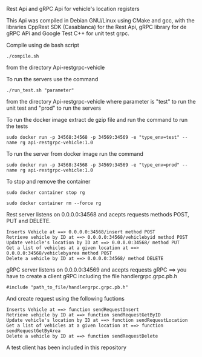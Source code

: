 Rest Api and gRPC Api for vehicle's location registers

This Api was compiled in Debian GNU/Linux using CMake and gcc, with the libraries CppRest SDK (Casablanca) for the Rest Api, gRPC library for de gRPC APi and Google Test C++ for unit test grpc.

Compile using de bash script

	./compile.sh 

from the directory Api-restgrpc-vehicle

To run the servers use the command

	./run_test.sh "parameter"

from the directory Api-restgrpc-vehicle where parameter is "test" to run the unit test and "prod" to run the servers

To run the docker image extract de gzip file and run the command to run the tests

	sudo docker run -p 34568:34568 -p 34569:34569 -e "type_env=test" --name rg api-restgrpc-vehicle:1.0

To run the server from docker image run the command

	sudo docker run -p 34568:34568 -p 34569:34569 -e "type_env=prod" --name rg api-restgrpc-vehicle:1.0

To stop and remove the container

	sudo docker container stop rg

	sudo docker container rm --force rg


Rest server listens on 0.0.0.0:34568 and acepts requests methods POST, PUT and DELETE.

	Inserts Vehicle at ==> 0.0.0.0:34568/insert method POST
	Retrieve vehicle by ID at ==> 0.0.0.0:34568/vehiclebyid method POST
	Update vehicle's location by ID at ==> 0.0.0.0:34568/ method PUT
	Get a list of vehicles at a given location at ==> 0.0.0.0:34568/vehiclebyarea method POST
	Delete a vehicle by ID at ==> 0.0.0.0:34568/ method DELETE

gRPC server listens on 0.0.0.0:34569 and acepts requests gRPC ==> you have to create a client gRPC including the file handlergrpc.grpc.pb.h
       
	#include "path_to_file/handlergrpc.grpc.pb.h"

And create request using the following fuctions

	Inserts Vehicle at ==> function sendRequestInsert
	Retrieve vehicle by ID at ==> function sendRequestGetByID
	Update vehicle's location by ID at ==> function sendRequestLocation
	Get a list of vehicles at a given location at ==> function sendRequestGetByArea
	Delete a vehicle by ID at ==> function sendRequestDelete
	
A test client has been included in this repository
